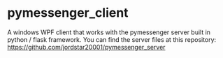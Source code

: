 # pymessenger_client
A windows WPF client that works with the pymessenger server built in python / flask framework. You can find the server files at this repository: https://github.com/jordstar20001/pymessenger_server
